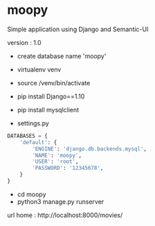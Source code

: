 # moopy 
Simple application using Django and Semantic-UI

version : 1.0

- create database name 'moopy'
- virtualenv venv
- source /venv/bin/activate
- pip install Django==1.10
- pip install mysqlclient

- settings.py

```python
DATABASES = {
    'default': {
        'ENGINE': 'django.db.backends.mysql',
        'NAME': 'moopy',
        'USER': 'root',
        'PASSWORD': '12345678',
    }
}
```
- cd moopy
- python3 manage.py runserver

url home : http://localhost:8000/movies/

